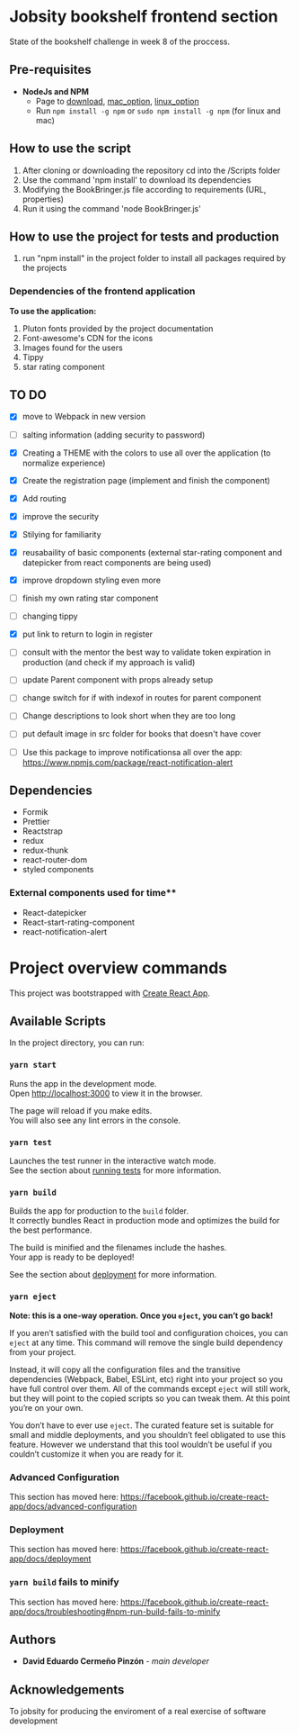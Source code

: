 # Jobsity bookshelf frontend section
State of the bookshelf challenge in week 8 of the proccess.


## Pre-requisites
- **NodeJs and NPM**
  - Page to [download](https://nodejs.org/es/download/), [mac_option](https://www.webucator.com/how-to/how-install-nodejs-on-mac.cfm), [linux_option](https://nodejs.org/es/download/package-manager/)
  - Run `npm install -g npm` or `sudo npm install -g npm` (for linux and mac)

## How to use the script
1. After cloning or downloading the repository cd into the /Scripts folder
2. Use the command 'npm install' to download its dependencies
3. Modifying the BookBringer.js file according to requirements (URL, properties)
4. Run it using the command 'node BookBringer.js'


## How to use the project for tests and production
1. run "npm install" in the project folder to install all packages required by the projects

### Dependencies of the frontend application

__To use the application:__
1. Pluton fonts provided by the project documentation
2. Font-awesome's CDN for the icons
3. Images found for the users
4. Tippy
5. star rating component

## TO DO
- [X] move to Webpack in new version
- [ ] salting information (adding security to password)
- [X] Creating a THEME with the colors to use all over the application (to normalize experience)
- [X] Create the registration page (implement and finish the component)
- [X] Add routing
- [X] improve the security
- [X] Stilying for familiarity
- [X] reusabaility of basic components (external star-rating component and datepicker from react components are being used)
- [X] improve dropdown styling even more
- [ ] finish my own rating star component
- [ ] changing tippy
- [X] put link to return to login in register
- [ ] consult with the mentor the best way to validate token expiration in production (and check if my approach is valid)
- [ ] update Parent component with props already setup
- [ ] change switch for if with indexof in routes for parent component
- [ ] Change descriptions to look short when they are too long
- [ ] put default image in src folder for books that doesn't have cover
- [ ] Use this package to improve notificationsa all over the app: https://www.npmjs.com/package/react-notification-alert


## Dependencies
- Formik
- Prettier
- Reactstrap
- redux
- redux-thunk
- react-router-dom
- styled components

### External components used for time**
- React-datepicker
- React-start-rating-component
- react-notification-alert


# Project overview commands
This project was bootstrapped with [Create React App](https://github.com/facebook/create-react-app).

## Available Scripts

In the project directory, you can run:

### `yarn start`

Runs the app in the development mode.<br />
Open [http://localhost:3000](http://localhost:3000) to view it in the browser.

The page will reload if you make edits.<br />
You will also see any lint errors in the console.

### `yarn test`

Launches the test runner in the interactive watch mode.<br />
See the section about [running tests](https://facebook.github.io/create-react-app/docs/running-tests) for more information.

### `yarn build`

Builds the app for production to the `build` folder.<br />
It correctly bundles React in production mode and optimizes the build for the best performance.

The build is minified and the filenames include the hashes.<br />
Your app is ready to be deployed!

See the section about [deployment](https://facebook.github.io/create-react-app/docs/deployment) for more information.

### `yarn eject`

**Note: this is a one-way operation. Once you `eject`, you can’t go back!**

If you aren’t satisfied with the build tool and configuration choices, you can `eject` at any time. This command will remove the single build dependency from your project.

Instead, it will copy all the configuration files and the transitive dependencies (Webpack, Babel, ESLint, etc) right into your project so you have full control over them. All of the commands except `eject` will still work, but they will point to the copied scripts so you can tweak them. At this point you’re on your own.

You don’t have to ever use `eject`. The curated feature set is suitable for small and middle deployments, and you shouldn’t feel obligated to use this feature. However we understand that this tool wouldn’t be useful if you couldn’t customize it when you are ready for it.

### Advanced Configuration

This section has moved here: https://facebook.github.io/create-react-app/docs/advanced-configuration

### Deployment

This section has moved here: https://facebook.github.io/create-react-app/docs/deployment

### `yarn build` fails to minify

This section has moved here: https://facebook.github.io/create-react-app/docs/troubleshooting#npm-run-build-fails-to-minify


## Authors
- **David Eduardo Cermeño Pinzón** - *main developer*

## Acknowledgements
To jobsity for producing the enviroment of a real exercise of software development